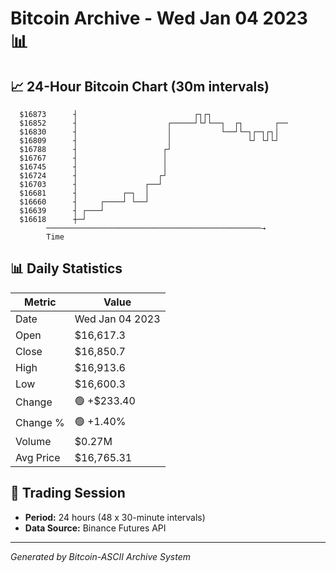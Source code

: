 # Bitcoin Archive - Wed Jan 04 2023 📊

## 📈 24-Hour Bitcoin Chart (30m intervals)

```
  $16873      ┤                          ┌┐┌┐                  
  $16852      ┤                    ┌─────┘└┘└──┐  ┌┐       ┌── 
  $16830      ┤                    │           └──┘└─┐┌─┐┌┐│   
  $16809      ┤                    │                 └┘ └┘└┘   
  $16788      ┤                   ┌┘                           
  $16767      ┤                   │                            
  $16745      ┤                   │                            
  $16724      ┤                  ┌┘                            
  $16703      ┤               ┌──┘                             
  $16681      ┤          ┌─┐  │                                
  $16660      ┤     ┌────┘ └──┘                                
  $16639      ┤ ┌───┘                                          
  $16618      ┼─┘                                              
        ────────────────────────────────────────────────→
        Time
```

## 📊 Daily Statistics

| Metric | Value |
|--------|-------|
| Date | Wed Jan 04 2023 |
| Open | $16,617.3 |
| Close | $16,850.7 |
| High | $16,913.6 |
| Low | $16,600.3 |
| Change | 🟢 +$233.40 |
| Change % | 🟢 +1.40% |
| Volume | $0.27M |
| Avg Price | $16,765.31 |

## 📅 Trading Session

- **Period:** 24 hours (48 x 30-minute intervals)
- **Data Source:** Binance Futures API

---
*Generated by Bitcoin-ASCII Archive System*
